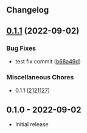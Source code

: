 ## Changelog

## [0.1.1](https://github.com/8zca/my-gem-sample/compare/v1.0.0...v0.1.1) (2022-09-02)


### Bug Fixes

* test fix commit ([b68a49d](https://github.com/8zca/my-gem-sample/commit/b68a49d842468f70dbcdcd9d2fdb820d47a25e75))


### Miscellaneous Chores

* 0.1.1 ([2121127](https://github.com/8zca/my-gem-sample/commit/21211273ea2e0363495dadbf08e21b5e403cd80e))

## 0.1.0 - 2022-09-02

- Initial release
